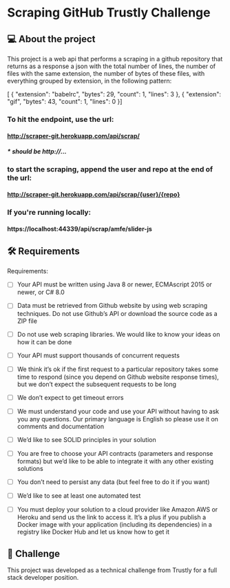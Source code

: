 # Scraping GitHub Trustly Challenge

## 💻 About the project

This project is a web api that performs a scraping in a github repository that returns as a response a json with the total number of lines,
the number of files with the same extension, the number of bytes of these files, with everything grouped by extension, in the following pattern:

[ {
    "extension": "babelrc",
    "bytes": 29,
    "count": 1,
    "lines": 3
  },
  {
    "extension": "gif",
    "bytes": 43,
    "count": 1,
    "lines": 0
  }]
  
  ### To hit the endpoint, use the url:
  #### http://scraper-git.herokuapp.com/api/scrap/
  ##### * should be http://...
  ### to start the scraping, append the user and repo at the end of the url:

 #### http://scraper-git.herokuapp.com/api/scrap/{user}/{repo}

  ### If you're running locally:
  #### https://localhost:44339/api/scrap/amfe/slider-js
  
## 🛠️ Requirements

Requirements: 
- [ ] Your API must be written using Java 8 or newer, ECMAscript 2015 or newer, or C# 8.0
- [ ] Data must be retrieved from Github website by using web scraping techniques. Do not use Github’s API or download the source code as a ZIP file
- [ ] Do not use web scraping libraries. We would like to know your ideas on how it can be done
- [ ] Your API must support thousands of concurrent requests
- [ ] We think it’s ok if the first request to a particular repository takes some time to respond (since you depend on Github website response times), but we don’t expect the subsequent requests to be long
- [ ] We don’t expect to get timeout errors
- [ ] We must understand your code and use your API without having to ask you any questions. Our primary language is English so please use it on comments and documentation
- [ ] We’d like to see SOLID principles in your solution
- [ ] You are free to choose your API contracts (parameters and response formats) but we’d like to be able to integrate it with any other existing solutions
- [ ] You don’t need to persist any data (but feel free to do it if you want)
- [ ] We’d like to see at least one automated test
- [ ] You must deploy your solution to a cloud provider like Amazon AWS or Heroku and send us the link to access it. It’s a plus if you publish a Docker image with your application (including its dependencies) in a registry like Docker Hub and let us know how to get it


## 🚀 Challenge

This project was developed as a technical challenge from Trustly for a full stack developer position.
